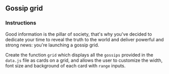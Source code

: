 ## Gossip grid

### Instructions

Good information is the pillar of society, that's why you've decided to dedicate your time to reveal the truth to the world and deliver powerful and strong news: you're launching a gossip grid.

Create the function `grid` which displays all the `gossips` provided in the `data.js` file as cards on a grid, and allows the user to customize the width, font size and background of each card with `range` inputs.
